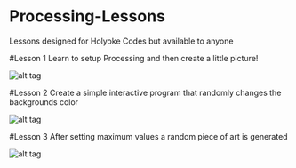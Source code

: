 # Processing-Lessons
Lessons designed for Holyoke Codes but available to anyone

#Lesson 1
Learn to setup Processing and then create a little picture!

![alt tag](https://github.com/tgb20/Processing-Lessons/blob/master/lesson1/result.png)

#Lesson 2
Create a simple interactive program that randomly changes the backgrounds color

![alt tag](https://github.com/tgb20/Processing-Lessons/blob/master/lesson2/result.gif)

#Lesson 3
After setting maximum values a random piece of art is generated

![alt tag](https://github.com/tgb20/Processing-Lessons/blob/master/lesson3/result.png)
